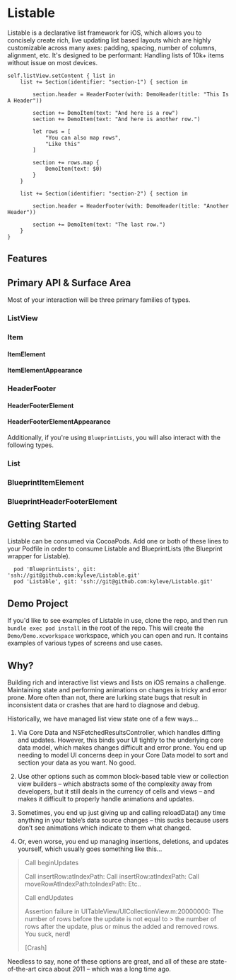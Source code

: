 # Listable

Listable is a declarative list framework for iOS, which allows you to concisely create rich, live updating list based layouts which are highly customizable across many axes: padding, spacing, number of columns, alignment, etc. It's designed to be performant: Handling lists of 10k+ items without issue on most devices.

```
self.listView.setContent { list in
    list += Section(identifier: "section-1") { section in
        
        section.header = HeaderFooter(with: DemoHeader(title: "This Is A Header"))
        
        section += DemoItem(text: "And here is a row")
        section += DemoItem(text: "And here is another row.")
        
        let rows = [
            "You can also map rows",
            "Like this"
        ]
        
        section += rows.map {
            DemoItem(text: $0)
        }
    }

    list += Section(identifier: "section-2") { section in
        
        section.header = HeaderFooter(with: DemoHeader(title: "Another Header"))
        
        section += DemoItem(text: "The last row.")
    }    
}
```

## Features


## Primary API & Surface Area

Most of your interaction will be three primary families of types.

### ListView


### Item
#### ItemElement
#### ItemElementAppearance

### HeaderFooter
#### HeaderFooterElement
#### HeaderFooterElementAppearance

Additionally, if you're using  `BlueprintLists`, you will also interact with the following types.

### List

### BlueprintItemElement
### BlueprintHeaderFooterElement


## Getting Started

Listable can be consumed via CocoaPods. Add one or both of these lines to your Podfile in order to consume Listable and BlueprintLists (the Blueprint wrapper for Listable).

```
  pod 'BlueprintLists', git: 'ssh://git@github.com:kyleve/Listable.git'
  pod 'Listable', git: 'ssh://git@github.com:kyleve/Listable.git'
```

## Demo Project
If you'd like to see examples of Listable in use, clone the repo, and then run `bundle exec pod install` in the root of the repo. This will create the `Demo/Demo.xcworkspace` workspace, which you can open and run. It contains examples of various types of screens and use cases.

## Why?

Building rich and interactive list views and lists on iOS remains a challenge. Maintaining state and performing animations on changes is tricky and error prone. More often than not, there are lurking state bugs that result in inconsistent data or crashes that are hard to diagnose and debug.

Historically, we have managed list view state one of a few ways...

1) Via Core Data and NSFetchedResultsController, which handles diffing and updates. However, this binds your UI tightly to the underlying core data model, which makes changes difficult and error prone. You end up needing to model UI concerns deep in your Core Data model to sort and section your data as you want. No good.

2) Use other options such as common block-based table view or collection view builders – which abstracts some of the complexity away from developers, but it still deals in the currency of cells and views – and makes it difficult to properly handle animations and updates.

3) Sometimes, you end up just giving up and calling reloadData() any time anything in your table’s data source changes – this sucks because users don’t see animations which indicate to them what changed.

4) Or, even worse, you end up managing insertions, deletions, and updates yourself, which usually goes something like this…


> Call beginUpdates
> 
> Call insertRow:atIndexPath:
> Call insertRow:atIndexPath:
> Call moveRowAtIndexPath:toIndexPath:
> Etc..
> 
> Call endUpdates
> 
> Assertion failure in UITableView/UICollectionView.m:20000000: The number of rows before the update is not equal to > the number of rows after the update, plus or minus the added and removed rows. You suck, nerd!
> 
> [Crash]

Needless to say, none of these options are great, and all of these are state-of-the-art circa about 2011 – which was a long time ago.

